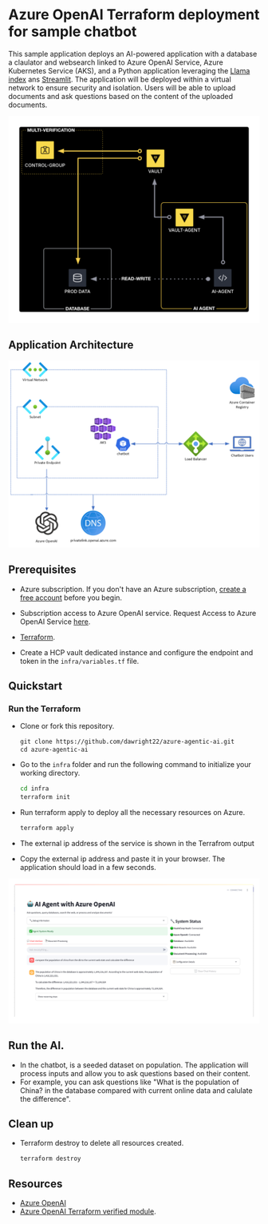 # Azure OpenAI Terraform deployment for sample chatbot

This sample application deploys an AI-powered application with a database a claulator and websearch linked to Azure OpenAI Service, Azure Kubernetes Service (AKS), and a Python application leveraging the [Llama index](https://gpt-index.readthedocs.io/en/latest/) ans [Streamlit](https://docs.streamlit.io/library/get-started). The application will be deployed within a virtual network to ensure security and isolation. Users will be able to upload documents and ask questions based on the content of the uploaded documents.

![diagram](./images/agentic-ai.png)

## Application Architecture
![diagram](/images/diagram.png)

## Prerequisites

- Azure subscription. If you don't have an Azure subscription, [create a free account](https://azure.microsoft.com/free/?ref=microsoft.com&utm_source=microsoft.com&utm_medium=docs&utm_campaign=visualstudio) before you begin.
- Subscription access to Azure OpenAI service. Request Access to Azure OpenAI Service [here](https://customervoice.microsoft.com/Pages/ResponsePage.aspx?id=v4j5cvGGr0GRqy180BHbR7en2Ais5pxKtso_Pz4b1_xUOFA5Qk1UWDRBMjg0WFhPMkIzTzhKQ1dWNyQlQCN0PWcu).
- [Terraform](https://learn.microsoft.com/azure/developer/terraform/quickstart-configure).

- Create a HCP vault dedicated instance and configure the endpoint and token in the `infra/variables.tf` file.

## Quickstart

### Run the Terraform

- Clone or fork this repository. 
   ```
   git clone https://github.com/dawright22/azure-agentic-ai.git
   cd azure-agentic-ai
   ```

- Go to the `infra` folder and run the following command to initialize your working directory.

    ```bash
    cd infra
    terraform init
    ```

- Run terraform apply to deploy all the necessary resources on Azure.

    ```bash
    terraform apply
    ```
- The external ip address of the service is shown in the Terrafrom output 

- Copy the external ip address and paste it in your browser. The application should load in a few seconds.

![app](/images/application.png)

## Run the AI.
- In the chatbot, is a seeded dataset on population. The application will process inputs and allow you to ask questions based on their content.
- For example, you can ask questions like  "What is the population of China? in the database compared with current online data and calulate the difference".

## Clean up

- Terraform destroy to delete all resources created.

    ```bash
    terraform destroy
    ```
## Resources

- [Azure OpenAI](https://learn.microsoft.com/en-us/azure/cognitive-services/openai/overview)
- [Azure OpenAI Terraform verified module](https://registry.terraform.io/modules/Azure/openai/azurerm/latest).
